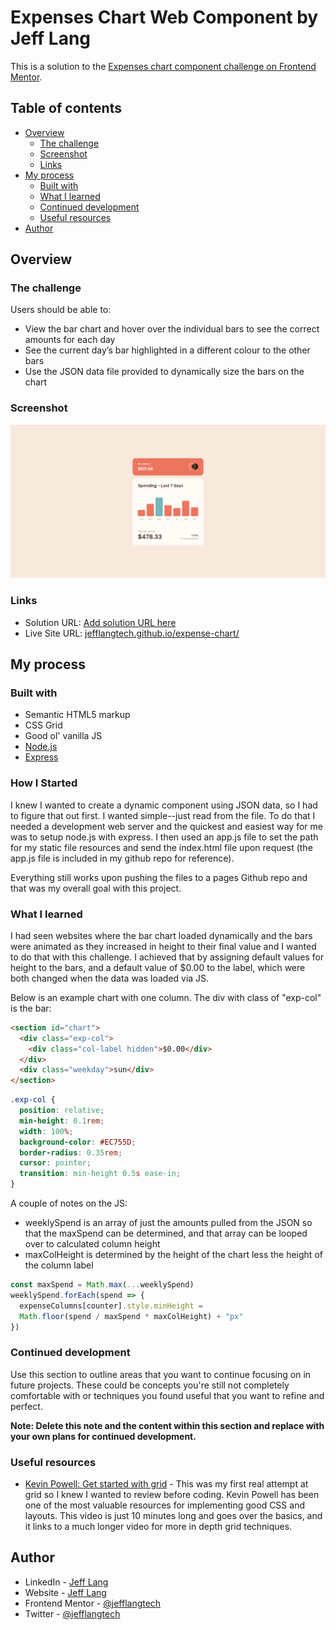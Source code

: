 # Expenses Chart Web Component by Jeff Lang

This is a solution to the [Expenses chart component challenge on Frontend Mentor](https://www.frontendmentor.io/challenges/expenses-chart-component-e7yJBUdjwt).

## Table of contents

- [Overview](#overview)
  - [The challenge](#the-challenge)
  - [Screenshot](#screenshot)
  - [Links](#links)
- [My process](#my-process)
  - [Built with](#built-with)
  - [What I learned](#what-i-learned)
  - [Continued development](#continued-development)
  - [Useful resources](#useful-resources)
- [Author](#author)

## Overview

### The challenge

Users should be able to:

- View the bar chart and hover over the individual bars to see the correct amounts for each day
- See the current day’s bar highlighted in a different colour to the other bars
- Use the JSON data file provided to dynamically size the bars on the chart

### Screenshot

![Expense Chart Preview](resources/images/expense-chart-preview.png)

### Links

- Solution URL: [Add solution URL here](#)
- Live Site URL: [jefflangtech.github.io/expense-chart/](https://jefflangtech.github.io/expense-chart/)

## My process

### Built with

- Semantic HTML5 markup
- CSS Grid
- Good ol' vanilla JS
- [Node.js](https://nodejs.org/en/)
- [Express](http://expressjs.com/)

### How I Started

I knew I wanted to create a dynamic component using JSON data, so I had to figure that out first. I wanted simple--just read from the file. To do that I needed a development web server and the quickest and easiest way for me was to setup node.js with express. I then used an app.js file to set the path for my static file resources and send the index.html file upon request (the app.js file is included in my github repo for reference).

Everything still works upon pushing the files to a pages Github repo and that was my overall goal with this project.

### What I learned

I had seen websites where the bar chart loaded dynamically and the bars were animated as they increased in height to their final value and I wanted to do that with this challenge. I achieved that by assigning default values for height to the bars, and a default value of $0.00 to the label, which were both changed when the data was loaded via JS.

Below is an example chart with one column. The div with class of "exp-col" is the bar:

```html
<section id="chart">
  <div class="exp-col">
    <div class="col-label hidden">$0.00</div>
  </div>
  <div class="weekday">sun</div>
</section>
```
```css
.exp-col {
  position: relative;
  min-height: 0.1rem;
  width: 100%;
  background-color: #EC755D;
  border-radius: 0.35rem;
  cursor: pointer;
  transition: min-height 0.5s ease-in;
}
```

A couple of notes on the JS:
- weeklySpend is an array of just the amounts pulled from the JSON so that the maxSpend can be determined, and that array can be looped over to calculated column height
- maxColHeight is determined by the height of the chart less the height of the column label

```js
const maxSpend = Math.max(...weeklySpend)
weeklySpend.forEach(spend => {
  expenseColumns[counter].style.minHeight = 
  Math.floor(spend / maxSpend * maxColHeight) + "px"
})
```

### Continued development

Use this section to outline areas that you want to continue focusing on in future projects. These could be concepts you're still not completely comfortable with or techniques you found useful that you want to refine and perfect.

**Note: Delete this note and the content within this section and replace with your own plans for continued development.**

### Useful resources

- [Kevin Powell: Get started with grid](https://youtu.be/8QSqwbSztnA) - This was my first real attempt at grid so I knew I wanted to review before coding. Kevin Powell has been one of the most valuable resources for implementing good CSS and layouts. This video is just 10 minutes long and goes over the basics, and it links to a much longer video for more in depth grid techniques.

## Author

- LinkedIn - [Jeff Lang](https://www.linkedin.com/in/jeff-lang-a28b4288/)
- Website - [Jeff Lang](https://jefflangtech.github.io/)
- Frontend Mentor - [@jefflangtech](https://www.frontendmentor.io/profile/jefflangtech)
- Twitter - [@jefflangtech](https://twitter.com/jefflangtech)
